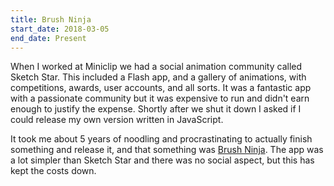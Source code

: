 ```yaml
---
title: Brush Ninja
start_date: 2018-03-05
end_date: Present
---
```


When I worked at Miniclip we had a social animation community called Sketch Star. This included a Flash app, and a gallery of animations, with competitions, awards, user accounts, and all sorts. It was a fantastic app with a passionate community but it was expensive to run and didn't earn enough to justify the expense. Shortly after we shut it down I asked if I could release my own version written in JavaScript.

It took me about 5 years of noodling and procrastinating to actually finish something and release it, and that something was [Brush Ninja](https://brush.ninja/). The app was a lot simpler than Sketch Star and there was no social aspect, but this has kept the costs down.